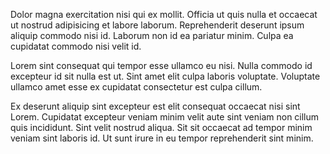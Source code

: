 Dolor magna exercitation nisi qui ex mollit. Officia ut quis nulla et occaecat ut nostrud adipisicing et labore laborum. Reprehenderit deserunt ipsum aliquip commodo nisi id. Laborum non id ea pariatur minim. Culpa ea cupidatat commodo nisi velit id.

Lorem sint consequat qui tempor esse ullamco eu nisi. Nulla commodo id excepteur id sit nulla est ut. Sint amet elit culpa laboris voluptate. Voluptate ullamco amet esse ex cupidatat consectetur est culpa cillum.

Ex deserunt aliquip sint excepteur est elit consequat occaecat nisi sint Lorem. Cupidatat excepteur veniam minim velit aute sint veniam non cillum quis incididunt. Sint velit nostrud aliqua. Sit sit occaecat ad tempor minim veniam sint laboris id. Ut sunt irure in eu tempor reprehenderit sint minim.
